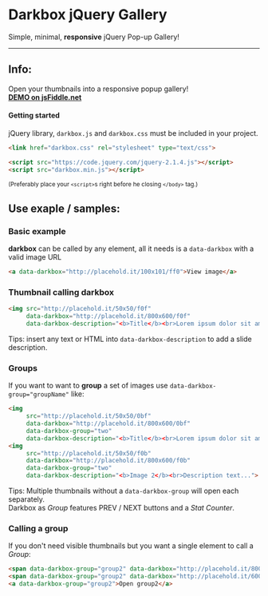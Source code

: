 # Darkbox jQuery Gallery

Simple, minimal, **responsive** jQuery Pop-up Gallery!

---
## Info:

Open your thumbnails into a responsive popup gallery!  
**[DEMO on jsFiddle.net](https://jsfiddle.net/RokoCB/qzugh8yy/)**

#### Getting started

jQuery library, `darkbox.js` and `darkbox.css` must be included in your project.

```html
<link href="darkbox.css" rel="stylesheet" type="text/css">
```

```html
<script src="https://code.jquery.com/jquery-2.1.4.js"></script>
<script src="darkbox.min.js"></script>
```
<sub>(Preferably place your `<script>`s right before he closing `</body>` tag.)</sub>

## Use exaple / samples:

### Basic example

**darkbox** can be called by any element, all it needs is a `data-darkbox` with a valid image URL

```html
<a data-darkbox="http://placehold.it/100x101/ff0">View image</a>
```

### Thumbnail calling darkbox
```html
<img src="http://placehold.it/50x50/f0f"
     data-darkbox="http://placehold.it/800x600/f0f"
     data-darkbox-description="<b>Title</b><br>Lorem ipsum dolor sit amet">
```
Tips: insert any text or HTML into `data-darkbox-description` to add a slide description.

### Groups

If you want to want to **group** a set of images use `data-darkbox-group="groupName"` like:

```html
<img
     src="http://placehold.it/50x50/0bf"      
     data-darkbox="http://placehold.it/800x600/0bf"
     data-darkbox-group="two"
     data-darkbox-description="<b>Title</b><br>Lorem ipsum dolor sit amet">
<img
     src="http://placehold.it/50x50/f0b"
     data-darkbox="http://placehold.it/800x600/f0b"
     data-darkbox-group="two"
     data-darkbox-description="<b>Image 2</b><br>Description text...">
```

Tips: Multiple thumbnails without a `data-darkbox-group` will open each separately.  
Darkbox as *Group* features PREV / NEXT buttons and a *Stat Counter*.

### Calling a group

If you don't need visible thumbnails but you want a single element to call a *Group*:
```html
<span data-darkbox-group="group2" data-darkbox="http://placehold.it/800x600/f00"></span>
<span data-darkbox-group="group2" data-darkbox="http://placehold.it/600x800/00f"></span>
<a data-darkbox-group="group2">Open group2</a>
```
    
